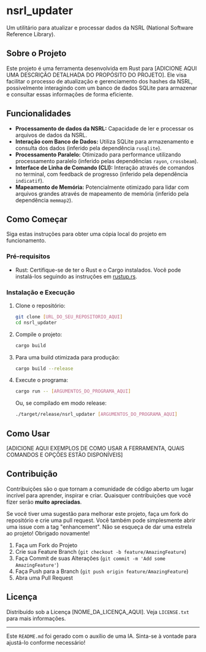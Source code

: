 # nsrl_updater

Um utilitário para atualizar e processar dados da NSRL (National Software Reference Library).

## Sobre o Projeto

Este projeto é uma ferramenta desenvolvida em Rust para [ADICIONE AQUI UMA DESCRIÇÃO DETALHADA DO PROPÓSITO DO PROJETO]. Ele visa facilitar o processo de atualização e gerenciamento dos hashes da NSRL, possivelmente interagindo com um banco de dados SQLite para armazenar e consultar essas informações de forma eficiente.

## Funcionalidades

*   **Processamento de dados da NSRL:** Capacidade de ler e processar os arquivos de dados da NSRL.
*   **Interação com Banco de Dados:** Utiliza SQLite para armazenamento e consulta dos dados (inferido pela dependência `rusqlite`).
*   **Processamento Paralelo:** Otimizado para performance utilizando processamento paralelo (inferido pelas dependências `rayon`, `crossbeam`).
*   **Interface de Linha de Comando (CLI):** Interação através de comandos no terminal, com feedback de progresso (inferido pela dependência `indicatif`).
*   **Mapeamento de Memória:** Potencialmente otimizado para lidar com arquivos grandes através de mapeamento de memória (inferido pela dependência `memmap2`).

## Como Começar

Siga estas instruções para obter uma cópia local do projeto em funcionamento.

### Pré-requisitos

*   Rust: Certifique-se de ter o Rust e o Cargo instalados. Você pode instalá-los seguindo as instruções em [rustup.rs](https://rustup.rs/).

### Instalação e Execução

1.  Clone o repositório:
    ```sh
    git clone [URL_DO_SEU_REPOSITORIO_AQUI]
    cd nsrl_updater
    ```
2.  Compile o projeto:
    ```sh
    cargo build
    ```
3.  Para uma build otimizada para produção:
    ```sh
    cargo build --release
    ```
4.  Execute o programa:
    ```sh
    cargo run -- [ARGUMENTOS_DO_PROGRAMA_AQUI]
    ```
    Ou, se compilado em modo release:
    ```sh
    ./target/release/nsrl_updater [ARGUMENTOS_DO_PROGRAMA_AQUI]
    ```

## Como Usar

[ADICIONE AQUI EXEMPLOS DE COMO USAR A FERRAMENTA, QUAIS COMANDOS E OPÇÕES ESTÃO DISPONÍVEIS]

## Contribuição

Contribuições são o que tornam a comunidade de código aberto um lugar incrível para aprender, inspirar e criar. Quaisquer contribuições que você fizer serão **muito apreciadas**.

Se você tiver uma sugestão para melhorar este projeto, faça um fork do repositório e crie uma pull request. Você também pode simplesmente abrir uma issue com a tag "enhancement".
Não se esqueça de dar uma estrela ao projeto! Obrigado novamente!

1.  Faça um Fork do Projeto
2.  Crie sua Feature Branch (`git checkout -b feature/AmazingFeature`)
3.  Faça Commit de suas Alterações (`git commit -m 'Add some AmazingFeature'`)
4.  Faça Push para a Branch (`git push origin feature/AmazingFeature`)
5.  Abra uma Pull Request

## Licença

Distribuído sob a Licença [NOME_DA_LICENÇA_AQUI]. Veja `LICENSE.txt` para mais informações.

---

Este `README.md` foi gerado com o auxílio de uma IA. Sinta-se à vontade para ajustá-lo conforme necessário!
